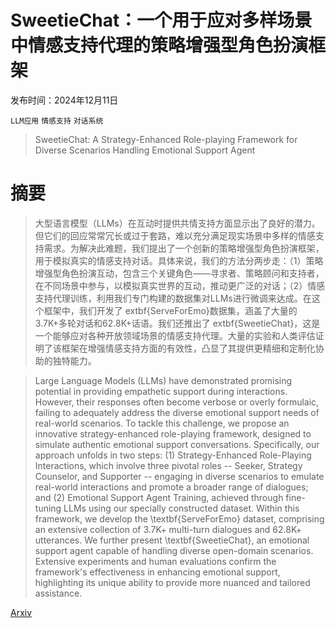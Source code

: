 # SweetieChat：一个用于应对多样场景中情感支持代理的策略增强型角色扮演框架

发布时间：2024年12月11日

`LLM应用` `情感支持` `对话系统`

> SweetieChat: A Strategy-Enhanced Role-playing Framework for Diverse Scenarios Handling Emotional Support Agent

# 摘要

> 大型语言模型（LLMs）在互动时提供共情支持方面显示出了良好的潜力。但它们的回应常常冗长或过于套路，难以充分满足现实场景中多样的情感支持需求。为解决此难题，我们提出了一个创新的策略增强型角色扮演框架，用于模拟真实的情感支持对话。具体来说，我们的方法分两步走：（1）策略增强型角色扮演互动，包含三个关键角色——寻求者、策略顾问和支持者，在不同场景中参与，以模拟真实世界的互动，推动更广泛的对话；（2）情感支持代理训练，利用我们专门构建的数据集对LLMs进行微调来达成。在这个框架中，我们开发了	extbf{ServeForEmo}数据集，涵盖了大量的3.7K+多轮对话和62.8K+话语。我们还推出了	extbf{SweetieChat}，这是一个能够应对各种开放领域场景的情感支持代理。大量的实验和人类评估证明了该框架在增强情感支持方面的有效性，凸显了其提供更精细和定制化协助的独特能力。

> Large Language Models (LLMs) have demonstrated promising potential in providing empathetic support during interactions. However, their responses often become verbose or overly formulaic, failing to adequately address the diverse emotional support needs of real-world scenarios. To tackle this challenge, we propose an innovative strategy-enhanced role-playing framework, designed to simulate authentic emotional support conversations. Specifically, our approach unfolds in two steps: (1) Strategy-Enhanced Role-Playing Interactions, which involve three pivotal roles -- Seeker, Strategy Counselor, and Supporter -- engaging in diverse scenarios to emulate real-world interactions and promote a broader range of dialogues; and (2) Emotional Support Agent Training, achieved through fine-tuning LLMs using our specially constructed dataset. Within this framework, we develop the \textbf{ServeForEmo} dataset, comprising an extensive collection of 3.7K+ multi-turn dialogues and 62.8K+ utterances. We further present \textbf{SweetieChat}, an emotional support agent capable of handling diverse open-domain scenarios. Extensive experiments and human evaluations confirm the framework's effectiveness in enhancing emotional support, highlighting its unique ability to provide more nuanced and tailored assistance.

[Arxiv](https://arxiv.org/abs/2412.08389)